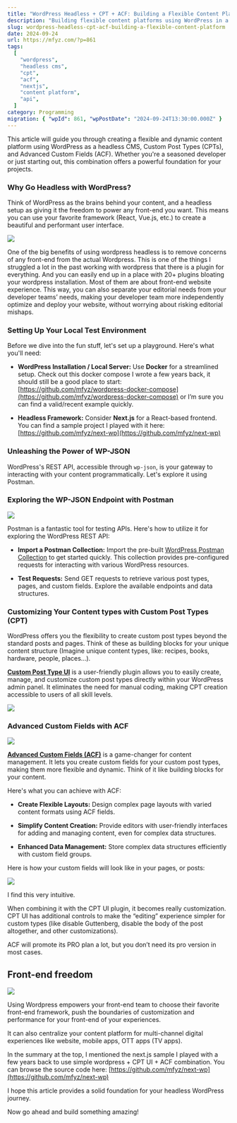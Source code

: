 ```yaml
---
title: "WordPress Headless + CPT + ACF: Building a Flexible Content Platform"
description: "Building flexible content platforms using WordPress in a headless setup, combined with Custom Post Types (CPT) and Advanced Custom Fields (ACF), is explored. This approach allows for front-end framework flexibility and streamlined content management."
slug: wordpress-headless-cpt-acf-building-a-flexible-content-platform
date: 2024-09-24
url: https://mfyz.com/?p=861
tags:
  [
    "wordpress",
    "headless cms",
    "cpt",
    "acf",
    "nextjs",
    "content platform",
    "api",
  ]
category: Programming
migration: { "wpId": 861, "wpPostDate": "2024-09-24T13:30:00.000Z" }
---
```


This article will guide you through creating a flexible and dynamic content platform using WordPress as a headless CMS, Custom Post Types (CPTs), and Advanced Custom Fields (ACF). Whether you're a seasoned developer or just starting out, this combination offers a powerful foundation for your projects.

### Why Go Headless with WordPress?

Think of WordPress as the brains behind your content, and a headless setup as giving it the freedom to power any front-end you want. This means you can use your favorite framework (React, Vue.js, etc.) to create a beautiful and performant user interface.

![](/images/archive/en/2024/09/image-1-1.jpg)

One of the big benefits of using wordpress headless is to remove concerns of any front-end from the actual Wordpress. This is one of the things I struggled a lot in the past working with wordpress that there is a plugin for everything. And you can easily end up in a place with 20+ plugins bloating your wordpress installation. Most of them are about front-end website experience. This way, you can also separate your editorial needs from your developer teams’ needs, making your developer team more independently optimize and deploy your website, without worrying about risking editorial mishaps.

### Setting Up Your Local Test Environment

Before we dive into the fun stuff, let's set up a playground. Here's what you'll need:

- **WordPress Installation / Local Server:** Use **Docker** for a streamlined setup. Check out this docker compose I wrote a few years back, it should still be a good place to start: [https://github.com/mfyz/wordpress-docker-compose](https://github.com/mfyz/wordpress-docker-compose) or I’m sure you can find a valid/recent example quickly.

- **Headless Framework:** Consider **Next.js** for a React-based frontend. You can find a sample project I played with it here: [https://github.com/mfyz/next-wp](https://github.com/mfyz/next-wp)

### Unleashing the Power of WP-JSON

WordPress's REST API, accessible through `wp-json`, is your gateway to interacting with your content programmatically. Let's explore it using Postman.

### Exploring the WP-JSON Endpoint with Postman

![](/images/archive/en/2024/09/Screenshot-2024-09-02-14.48.30.jpg)

Postman is a fantastic tool for testing APIs. Here's how to utilize it for exploring the WordPress REST API:

- **Import a Postman Collection:** Import the pre-built [WordPress Postman Collection](https://www.postman.com/avionics-specialist-27554543/workspace/work-2-0/documentation/15086392-e8a0648d-b23b-4eb8-af97-93a2af65e0c0) to get started quickly. This collection provides pre-configured requests for interacting with various WordPress resources.

- **Test Requests:** Send GET requests to retrieve various post types, pages, and custom fields. Explore the available endpoints and data structures.

### Customizing Your Content types with Custom Post Types (CPT)

WordPress offers you the flexibility to create custom post types beyond the standard posts and pages. Think of these as building blocks for your unique content structure (Imagine unique content types, like: recipes, books, hardware, people, places…).

[**Custom Post Type UI**](https://wordpress.org/plugins/custom-post-type-ui/) is a user-friendly plugin allows you to easily create, manage, and customize custom post types directly within your WordPress admin panel. It eliminates the need for manual coding, making CPT creation accessible to users of all skill levels.

![](/images/archive/en/2024/09/Screenshot-2024-09-02-14.40.48.jpg)

### Advanced Custom Fields with ACF

![](/images/archive/en/2024/09/image-2-1-1600x1007.jpg)

[**Advanced Custom Fields (ACF)**](https://www.advancedcustomfields.com/) is a game-changer for content management. It lets you create custom fields for your custom post types, making them more flexible and dynamic. Think of it like building blocks for your content.

Here's what you can achieve with ACF:

- **Create Flexible Layouts:** Design complex page layouts with varied content formats using ACF fields.

- **Simplify Content Creation:** Provide editors with user-friendly interfaces for adding and managing content, even for complex data structures.

- **Enhanced Data Management:** Store complex data structures efficiently with custom field groups.

Here is how your custom fields will look like in your pages, or posts:

![](/images/archive/en/2024/09/acf-home-hero.jpg)

I find this very intuitive.

When combining it with the CPT UI plugin, it becomes really customization. CPT UI has additional controls to make the “editing” experience simpler for custom types (like disable Guttenberg, disable the body of the post altogether, and other customizations).

ACF will promote its PRO plan a lot, but you don’t need its pro version in most cases.

## Front-end freedom

![](/images/archive/en/2024/09/image-3.jpg)

Using Wordpress empowers your front-end team to choose their favorite front-end framework, push the boundaries of customization and performance for your front-end of your experiences.

It can also centralize your content platform for multi-channel digital experiences like website, mobile apps, OTT apps (TV apps).

In the summary at the top, I mentioned the next.js sample I played with a few years back to use simple wordpress + CPT UI + ACF combination. You can browse the source code here: [https://github.com/mfyz/next-wp](https://github.com/mfyz/next-wp)

I hope this article provides a solid foundation for your headless WordPress journey.

Now go ahead and build something amazing!
